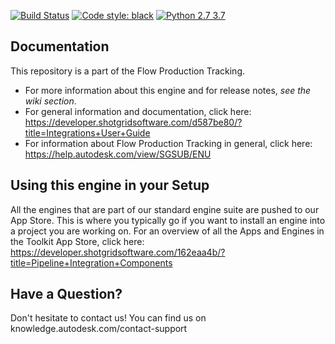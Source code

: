 [![Build Status](https://dev.azure.com/shotgun-ecosystem/Toolkit/_apis/build/status/Apps/tk-shotgun-launchvredreview?branchName=master)](https://dev.azure.com/shotgun-ecosystem/Toolkit/_build/latest?definitionId=104&branchName=master)
[![Code style: black](https://img.shields.io/badge/code%20style-black-000000.svg)](https://github.com/psf/black)
[![Python 2.7 3.7](https://img.shields.io/badge/python-2.7%20%7C%203.7-blue.svg)](https://www.python.org/)

## Documentation

This repository is a part of the Flow Production Tracking.

- For more information about this engine and for release notes, *see the wiki section*.
- For general information and documentation, click here: https://developer.shotgridsoftware.com/d587be80/?title=Integrations+User+Guide
- For information about Flow Production Tracking in general, click here: https://help.autodesk.com/view/SGSUB/ENU

## Using this engine in your Setup

All the engines that are part of our standard engine suite are pushed to our App Store.
This is where you typically go if you want to install an engine into a project you are
working on. For an overview of all the Apps and Engines in the Toolkit App Store,
click here: https://developer.shotgridsoftware.com/162eaa4b/?title=Pipeline+Integration+Components

## Have a Question?

Don't hesitate to contact us! You can find us on knowledge.autodesk.com/contact-support
